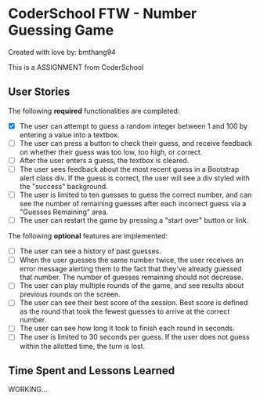 # CoderSchool FTW - Number Guessing Game

Created with love by: bmthang94
  
This is a ASSIGNMENT from CoderSchool

## User Stories

The following **required** functionalities are completed:

* [x] The user can attempt to guess a random integer between 1 and 100 by entering a value into a textbox.
* [ ] The user can press a button to check their guess, and receive feedback on whether their guess was too low, too high, or correct.
* [ ] After the user enters a guess, the textbox is cleared.
* [ ] The user sees feedback about the most recent guess in a Bootstrap alert class div. If the guess is correct, the user will see a div styled with the "success" background.
* [ ] The user is limited to ten guesses to guess the correct number, and can see the number of remaining guesses after each incorrect guess via a "Guesses Remaining" area.
* [ ] The user can restart the game by pressing a "start over" button or link.

The following **optional** features are implemented:

* [ ] The user can see a history of past guesses.
* [ ] When the user guesses the same number twice, the user receives an error message alerting them to the fact that they've already guessed that number. The number of guesses remaining should not decrease.
* [ ] The user can play multiple rounds of the game, and see results about previous rounds on the screen.
* [ ] The user can see their best score of the session. Best score is defined as the round that took the fewest guesses to arrive at the correct number.
* [ ] The user can see how long it took to finish each round in seconds.
* [ ] The user is limited to 30 seconds per guess. If the user does not guess within the allotted time, the turn is lost.

## Time Spent and Lessons Learned

WORKING...

<!-- Time spent: **X** hours spent in total.

Describe any challenges encountered while building the app. -->
